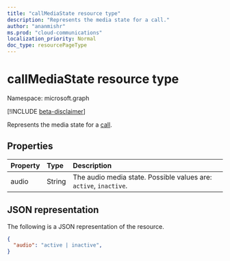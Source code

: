 ```yaml
---
title: "callMediaState resource type"
description: "Represents the media state for a call."
author: "ananmishr"
ms.prod: "cloud-communications"
localization_priority: Normal
doc_type: resourcePageType
---
```


# callMediaState resource type

Namespace: microsoft.graph

[!INCLUDE [beta-disclaimer](../../includes/beta-disclaimer.md)]

Represents the media state for a [call](call.md).

## Properties

| Property            | Type    | Description                                                                    |
|:--------------------|:--------|:-------------------------------------------------------------------------------|
| audio           | String  | The audio media state. Possible values are: `active`, `inactive`. |

## JSON representation

The following is a JSON representation of the resource.

<!-- {
  "blockType": "resource",
  "optionalProperties": [

  ],
  "@odata.type": "microsoft.graph.callMediaState"
}-->
```json
{
  "audio": "active | inactive",
}
```

<!-- uuid: 8fcb5dbc-d5aa-4681-8e31-b001d5168d79
2015-10-25 14:57:30 UTC -->
<!-- {
  "type": "#page.annotation",
  "description": "callMediaState resource",
  "keywords": "",
  "section": "documentation",
  "tocPath": ""
}-->


